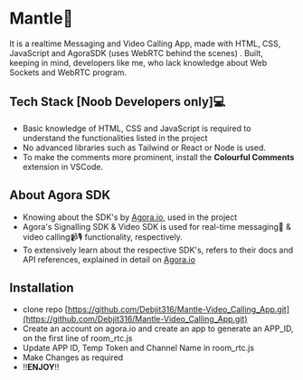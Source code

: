 
# Mantle🎥
It is a realtime Messaging and Video Calling App, made with HTML, CSS, JavaScript and AgoraSDK (uses WebRTC behind the scenes) . Built, keeping in mind, developers like me, who lack knowledge about Web Sockets and WebRTC program.

## Tech Stack [Noob Developers only]💻
- Basic knowledge of HTML, CSS and JavaScript is required to understand the functionalities listed in the project
- No advanced libraries such as Tailwind or React or Node is used.
- To make the comments more prominent, install the **Colourful Comments** extension in VSCode.

## About Agora SDK
- Knowing about the SDK's by [Agora.io](https://www.agora.io/en/), used in the project
- Agora's Signalling SDK & Video SDK is used for real-time messaging💬 & video calling📹🎙️ functionality, respectively.
- To extensively learn about the respective SDK's, refers to their docs and API references, explained in detail on [Agora.io](https://www.agora.io/en/)

## Installation
- clone repo [https://github.com/Debjit316/Mantle-Video_Calling_App.git](https://github.com/Debjit316/Mantle-Video_Calling_App.git)
- Create an account on agora.io and create an app to generate an APP_ID, on the first line of room_rtc.js
- Update APP ID, Temp Token and Channel Name in room_rtc.js
- Make Changes as required
-  !!**ENJOY**!!
